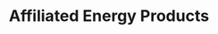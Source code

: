 ---
title: "Affiliated Energy Products"
url: /iowa-park/affiliated-energy-products/
shop: Baustoffe
---